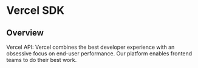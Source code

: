 # Vercel SDK

## Overview

Vercel API: Vercel combines the best developer experience with an obsessive focus on end-user performance. Our platform enables frontend teams to do their best work.